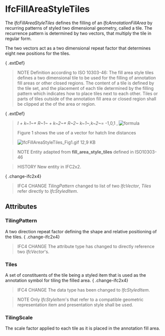 # IfcFillAreaStyleTiles

The _IfcFillAreaStyleTiles_ defines the filling of an _IfcAnnotationFillArea_ by recurring patterns of styled two dimensional geometry, called a tile. The recurrence pattern is determined by two vectors, that multiply the tile in regular form.

The two vectors act as a two dimensional repeat factor that determines eight new positions for the tiles.

{ .extDef}
> NOTE  Definition according to ISO 10303-46:
> The fill area style tiles defines a two dimensional tile to be used for the filling of annotation fill areas or other closed regions. The content of a tile is defined by the tile set, and the placement of each tile determined by the filling pattern which indicates how to place tiles next to each other. Tiles or parts of tiles outside of the annotation fill area or closed region shall be clipped at the of the area or region.

{ .extDef}
> _I + k~1~\* R~1~ +
k~2~\* R~2~_      _k~1~,k~2~_= -1,0,1 , ![formula](../../../../figures/ifcfillareastyletilesymbolwithstyle_fig1.gif)
>
> Figure 1 shows the use of a vector for hatch line distances
>
> ![IfcFillAreaStyleTiles_Fig1.gif 12,9 KB](../../../../figures/ifcfillareastyletiles_fig1.gif "Figure 1 &mdash; two vectors as two direction repeat factor")

> NOTE  Entity adapted from **fill_area_style_tiles** defined in ISO10303-46

> HISTORY  New entity in IFC2x2.

{ .change-ifc2x4}
> IFC4 CHANGE  _TilingPattern_ changed to list of two _IfcVector_, _Tiles_ refer directly to _IfcStyledItem_.

## Attributes

### TilingPattern
A two direction repeat factor defining the shape and relative positioning of the tiles.
{ .change-ifc2x4}
> IFC4 CHANGE  The attribute type has changed to directly reference two _IfcVector_'s.

### Tiles
A set of constituents of the tile being a styled item that is used as the annotation symbol for tiling the filled area.
{ .change-ifc2x4}
> IFC4 CHANGE The data type has been changed to _IfcStyledItem_.

> NOTE  Only _IfcStyleItem_'s that refer to a compatible geometric representation item and presentation style shall be used.

### TilingScale
The scale factor applied to each tile as it is placed in the annotation fill area.
